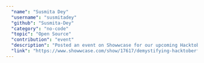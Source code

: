 ```yaml
---
  "name": "Susmita Dey"
  "username": "susmitadey"
  "github": "Susmita-Dey"  
  "category": "no-code"
  "topic": "Open Source"
  "contribution": "event"
  "description": "Posted an event on Showwcase for our upcoming Hacktoberfest event."
  "link": "https://www.showwcase.com/show/17617/demystifying-hacktoberfest"
---
```

